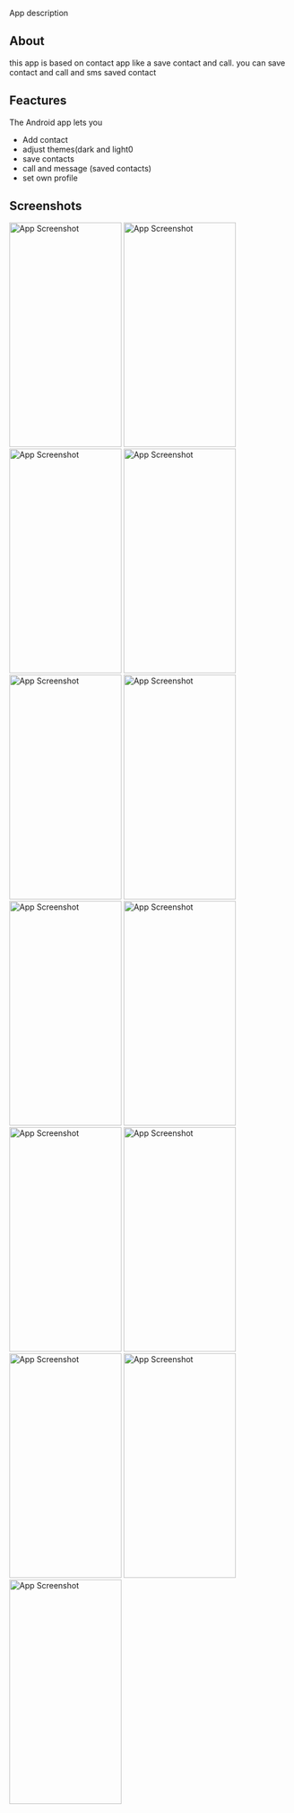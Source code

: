 App description 
## About
this app is based on contact app like a save contact and call.
you can save contact and call and sms saved contact

## Feactures

The Android app lets you
- Add contact
- adjust themes(dark and light0
- save contacts
- call and message (saved contacts)
- set own profile



## Screenshots
<img src="https://github.com/user-attachments/assets/122f301c-1bc2-41d9-9c6b-2768541186d7" alt="App Screenshot" width="200" height="400"/>
<img src="https://github.com/user-attachments/assets/e029d98f-dbdc-434a-8539-8544837abaf2" alt="App Screenshot" width="200" height="400"/>
<img src="https://github.com/user-attachments/assets/de083e27-db14-43e1-85ca-39a7b225d5b7" alt="App Screenshot" width="200" height="400"/>
<img src="https://github.com/user-attachments/assets/122f301c-1bc2-41d9-9c6b-2768541186d7" alt="App Screenshot" width="200" height="400"/>
<img src="https://https://github.com/user-attachments/assets/eb8a7732-892e-4e09-95c1-0866e8c8b73b" alt="App Screenshot" width="200" height="400"/>
<img src="https://github.com/user-attachments/assets/47fa7eac-dcec-4bc3-ae45-e164f8e26fab" alt="App Screenshot" width="200" height="400"/>
<img src="https://github.com/user-attachments/assets/49da7574-20e5-40ee-9e1d-ab29d2f18918" alt="App Screenshot" width="200" height="400"/>
<img src="https://github.com/user-attachments/assets/49e1f894-2646-4d26-a763-b98960d27067" alt="App Screenshot" width="200" height="400"/>
<img src="https://github.com/user-attachments/assets/49e1f894-2646-4d26-a763-b98960d27067" alt="App Screenshot" width="200" height="400"/>
<img src="https://github.com/user-attachments/assets/fbdf17b6-2c90-4100-bc94-a0c89ea3ac7d" alt="App Screenshot" width="200" height="400"/>
<img src="https://github.com/user-attachments/assets/62801db3-1beb-46e2-8c59-2d9c6cdc8d9f" alt="App Screenshot" width="200" height="400"/>
<img src="https://github.com/user-attachments/assets/62801db3-1beb-46e2-8c59-2d9c6cdc8d9f" alt="App Screenshot" width="200" height="400"/>
<img src="[https://github.com/user-attachments/assets/122f301c-1bc2-41d9-9c6b-2768541186d7](https://github.com/user-attachments/assets/e5e336dd-04be-4239-99cc-40c84334741a)" alt="App Screenshot" width="200" height="400"/>


